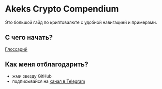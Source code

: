 # Akeks Crypto Compendium

Это большой гайд по криптовалюте с удобной навигацией и примерами.

## С чего начать?

[Глоссарий](glossary/README.md)

## Как меня отблагодарить?

- жми звезду GitHub
- подписывайся на [канал в Telegram](https://t.me/akekscoins)
